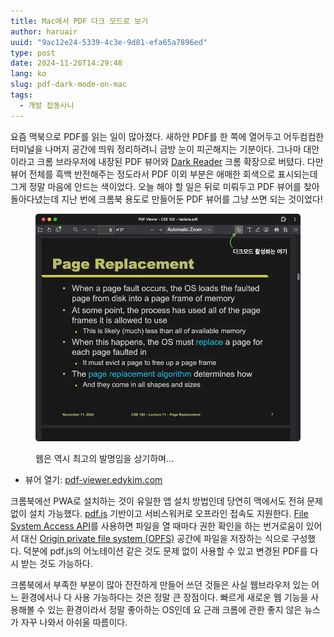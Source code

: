 ```yaml
---
title: Mac에서 PDF 다크 모드로 보기
author: haruair
uuid: "9ac12e24-5339-4c3e-9d81-efa65a7896ed"
type: post
date: 2024-11-26T14:29:48
lang: ko
slug: pdf-dark-mode-on-mac
tags:
  - 개발 잡동사니
---
```


요즘 맥북으로 PDF를 읽는 일이 많아졌다. 새하얀 PDF를 한 쪽에 열어두고 어두컴컴한
터미널을 나머지 공간에 띄워 정리하려니 금방 눈이 피곤해지는 기분이다. 그나마
대안이라고 크롬 브라우저에 내장된 PDF 뷰어와 [Dark Reader][1] 크롬 확장으로
버텼다. 다만 뷰어 전체를 흑백 반전해주는 정도라서 PDF 이외 부분은 애매한
회색으로 표시되는데 그게 정말 마음에 안드는 색이었다. 오늘 해야 할 일은 뒤로
미뤄두고 PDF 뷰어를 찾아 돌아다녔는데 지난 번에 크롬북 용도로 만들어둔 PDF
뷰어를 그냥 쓰면 되는 것이었다!

<figure>

![다크모드 활성화하기](./pdf-viewer-dark-mode.webp)

<figcaption>웹은 역시 최고의 발명임을 상기하며...</figcaption>

</figure>

- 뷰어 열기: [pdf-viewer.edykim.com][2]

크롬북에선 PWA로 설치하는 것이 유일한 앱 설치 방법인데 당연히 맥에서도 전혀 문제
없이 설치 가능했다. [pdf.js][5] 기반이고 서비스워커로 오프라인 접속도 지원한다. [File
System Access API][3]를 사용하면 파일을 열 때마다 권한 확인을 하는 번거로움이 있어서
대신 [Origin private file system (OPFS)][4] 공간에 파일을 저장하는 식으로 구성했다.
덕분에 pdf.js의 어노테이션 같은 것도 문제 없이 사용할 수 있고 변경된 PDF를 다시
받는 것도 가능하다.

크롬북에서 부족한 부분이 많아 잔잔하게 만들어 쓰던 것들은 사실 웹브라우저 있는
어느 환경에서나 다 사용 가능하다는 것은 정말 큰 장점이다. 빠르게 새로운 웹
기능을 사용해볼 수 있는 환경이라서 정말 좋아하는 OS인데 요 근래 크롬에 관한 좋지
않은 뉴스가 자꾸 나와서 아쉬울 따름이다.

[1]: https://darkreader.org/
[2]: https://pdf-viewer.edykim.com/
[3]: https://developer.chrome.com/docs/capabilities/web-apis/file-system-access
[4]: https://web.dev/articles/origin-private-file-system
[5]: https://github.com/mozilla/pdf.js

